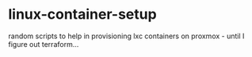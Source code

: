 # linux-container-setup
random scripts to help in provisioning lxc containers on proxmox - until I figure out terraform...
